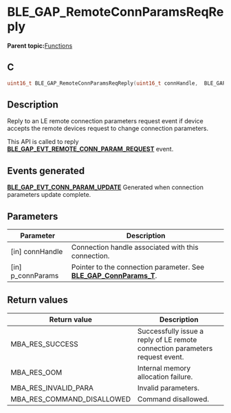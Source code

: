 # BLE\_GAP\_RemoteConnParamsReqReply

**Parent topic:**[Functions](GUID-D235316A-5434-4ADA-AEF5-10D073D0126B.md)

## C

```c
uint16_t BLE_GAP_RemoteConnParamsReqReply(uint16_t connHandle,  BLE_GAP_ConnParams_T *p_connParams);
```

## Description

Reply to an LE remote connection parameters request event if device accepts the remote devices request to change connection parameters.

This API is called to reply **[BLE\_GAP\_EVT\_REMOTE\_CONN\_PARAM\_REQUEST](GUID-085D2B3E-E5DB-4072-8916-29201399538E.md)** event.

## Events generated

**[BLE\_GAP\_EVT\_CONN\_PARAM\_UPDATE](GUID-085D2B3E-E5DB-4072-8916-29201399538E.md)** Generated when connection parameters update complete.

## Parameters

|Parameter|Description|
|---------|-----------|
|\[in\] connHandle|Connection handle associated with this connection.|
|\[in\] p\_connParams|Pointer to the connection parameter. See **[BLE\_GAP\_ConnParams\_T](GUID-34487CE2-9BA8-45AF-A32B-2D8849CF682C.md)**.|

## Return values

|Return value|Description|
|------------|-----------|
|MBA\_RES\_SUCCESS|Successfully issue a reply of LE remote connection parameters request event.|
|MBA\_RES\_OOM|Internal memory allocation failure.|
|MBA\_RES\_INVALID\_PARA|Invalid parameters.|
|MBA\_RES\_COMMAND\_DISALLOWED|Command disallowed.|

